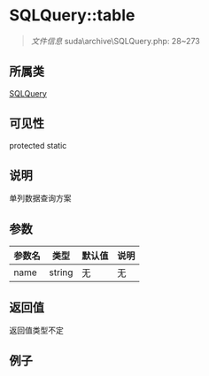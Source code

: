# SQLQuery::table

> *文件信息* suda\archive\SQLQuery.php: 28~273
## 所属类 

[SQLQuery](../SQLQuery.md)

## 可见性

  protected  static
## 说明

单列数据查询方案


## 参数

| 参数名 | 类型 | 默认值 | 说明 |
|--------|-----|-------|-------|
| name |  string | 无 | 无 |

## 返回值
返回值类型不定

## 例子